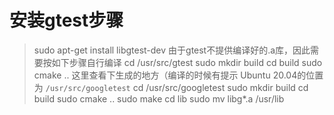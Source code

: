 # 安装gtest步骤
> sudo apt-get install libgtest-dev
> 由于gtest不提供编译好的.a库，因此需要按如下步骤自行编译
> cd /usr/src/gtest
> sudo mkdir build
> cd build
> sudo cmake ..
> 这里查看下生成的地方（编译的时候有提示 Ubuntu 20.04的位置为 `/usr/src/googletest`
> cd /usr/src/googletest
> sudo mkdir build
> cd build
> sudo cmake ..
> sudo make
> cd lib
> sudo mv libg*.a /usr/lib